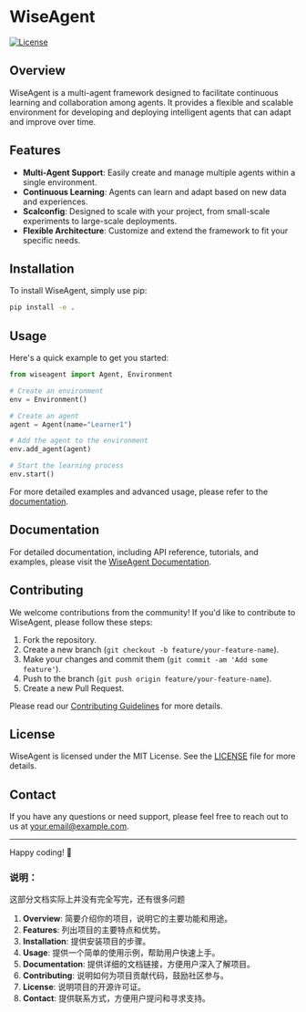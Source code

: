 # WiseAgent

[![License](https://img.shields.io/badge/License-MIT-blue.svg)](https://opensource.org/licenses/MIT)

## Overview

WiseAgent is a multi-agent framework designed to facilitate continuous learning and collaboration among agents. It provides a flexible and scalable environment for developing and deploying intelligent agents that can adapt and improve over time.

## Features

- **Multi-Agent Support**: Easily create and manage multiple agents within a single environment.
- **Continuous Learning**: Agents can learn and adapt based on new data and experiences.
- **Scalconfig**: Designed to scale with your project, from small-scale experiments to large-scale deployments.
- **Flexible Architecture**: Customize and extend the framework to fit your specific needs.

## Installation

To install WiseAgent, simply use pip:

```bash
pip install -e .
```

## Usage

Here's a quick example to get you started:

```python
from wiseagent import Agent, Environment

# Create an environment
env = Environment()

# Create an agent
agent = Agent(name="Learner1")

# Add the agent to the environment
env.add_agent(agent)

# Start the learning process
env.start()
```

For more detailed examples and advanced usage, please refer to the [documentation](#documentation).

## Documentation

For detailed documentation, including API reference, tutorials, and examples, please visit the [WiseAgent Documentation](https://yourusername.github.io/wiseagent).

## Contributing

We welcome contributions from the community! If you'd like to contribute to WiseAgent, please follow these steps:

1. Fork the repository.
2. Create a new branch (`git checkout -b feature/your-feature-name`).
3. Make your changes and commit them (`git commit -am 'Add some feature'`).
4. Push to the branch (`git push origin feature/your-feature-name`).
5. Create a new Pull Request.

Please read our [Contributing Guidelines](CONTRIBUTING.md) for more details.

## License

WiseAgent is licensed under the MIT License. See the [LICENSE](LICENSE) file for more details.

## Contact

If you have any questions or need support, please feel free to reach out to us at [your.email@example.com](mailto:your.email@example.com).

---

Happy coding! 🚀



### 说明：

这部分文档实际上并没有完全写完，还有很多问题

1. **Overview**: 简要介绍你的项目，说明它的主要功能和用途。
2. **Features**: 列出项目的主要特点和优势。
3. **Installation**: 提供安装项目的步骤。
4. **Usage**: 提供一个简单的使用示例，帮助用户快速上手。
5. **Documentation**: 提供详细的文档链接，方便用户深入了解项目。
6. **Contributing**: 说明如何为项目贡献代码，鼓励社区参与。
7. **License**: 说明项目的开源许可证。
8. **Contact**: 提供联系方式，方便用户提问和寻求支持。